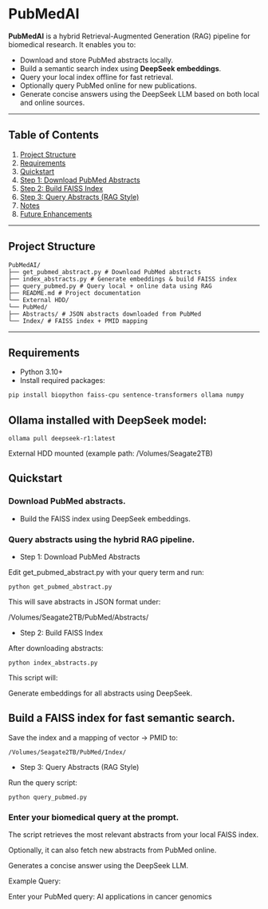 # PubMedAI

**PubMedAI** is a hybrid Retrieval-Augmented Generation (RAG) pipeline for biomedical research. It enables you to:

- Download and store PubMed abstracts locally.
- Build a semantic search index using **DeepSeek embeddings**.
- Query your local index offline for fast retrieval.
- Optionally query PubMed online for new publications.
- Generate concise answers using the DeepSeek LLM based on both local and online sources.

---

## Table of Contents

1. [Project Structure](#project-structure)  
2. [Requirements](#requirements)  
3. [Quickstart](#quickstart)  
4. [Step 1: Download PubMed Abstracts](#step-1-download-pubmed-abstracts)  
5. [Step 2: Build FAISS Index](#step-2-build-faiss-index)  
6. [Step 3: Query Abstracts (RAG Style)](#step-3-query-abstracts-rag-style)  
7. [Notes](#notes)  
8. [Future Enhancements](#future-enhancements)  

---

## Project Structure

```
PubMedAI/
├── get_pubmed_abstract.py # Download PubMed abstracts
├── index_abstracts.py # Generate embeddings & build FAISS index
├── query_pubmed.py # Query local + online data using RAG
├── README.md # Project documentation
└── External HDD/
└── PubMed/
├── Abstracts/ # JSON abstracts downloaded from PubMed
└── Index/ # FAISS index + PMID mapping
```


---

## Requirements

- Python 3.10+  
- Install required packages:

```bash
pip install biopython faiss-cpu sentence-transformers ollama numpy
```

## Ollama installed with DeepSeek model:

```
ollama pull deepseek-r1:latest
```

External HDD mounted (example path: /Volumes/Seagate2TB)

## Quickstart

### Download PubMed abstracts.

- Build the FAISS index using DeepSeek embeddings.

### Query abstracts using the hybrid RAG pipeline.

- Step 1: Download PubMed Abstracts

Edit get_pubmed_abstract.py with your query term and run:

```
python get_pubmed_abstract.py
```

This will save abstracts in JSON format under:

/Volumes/Seagate2TB/PubMed/Abstracts/

- Step 2: Build FAISS Index

After downloading abstracts:

```
python index_abstracts.py
```

This script will:

Generate embeddings for all abstracts using DeepSeek.

## Build a FAISS index for fast semantic search.

Save the index and a mapping of vector → PMID to:

```
/Volumes/Seagate2TB/PubMed/Index/
```

- Step 3: Query Abstracts (RAG Style)

Run the query script:

```
python query_pubmed.py
```

### Enter your biomedical query at the prompt.

The script retrieves the most relevant abstracts from your local FAISS index.

Optionally, it can also fetch new abstracts from PubMed online.

Generates a concise answer using the DeepSeek LLM.

Example Query:

Enter your PubMed query: AI applications in cancer genomics